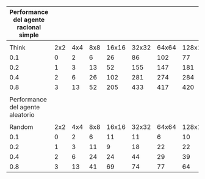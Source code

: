 | Performance del agente racional simple |     |     |     |       |       |       |         |
| -------------------------------------- | --- | --- | --- | ----- | ----- | ----- | ------- |
|                                        |     |     |     |       |       |       |         |
| Think                                  | 2x2 | 4x4 | 8x8 | 16x16 | 32x32 | 64x64 | 128x128 |
| 0.1                                    | 0   | 2   | 6   | 26    | 86    | 102   | 77      |
| 0.2                                    | 1   | 3   | 13  | 52    | 155   | 147   | 181     |
| 0.4                                    | 2   | 6   | 26  | 102   | 281   | 274   | 284     |
| 0.8                                    | 3   | 13  | 52  | 205   | 433   | 417   | 420     |
|                                        |     |     |     |       |       |       |         |
| Performance del agente aleatorio       |     |     |     |       |       |       |         |
|                                        |     |     |     |       |       |       |         |
| Random                                 | 2x2 | 4x4 | 8x8 | 16x16 | 32x32 | 64x64 | 128x128 |
| 0.1                                    | 0   | 2   | 6   | 11    | 11    | 6     | 10      |
| 0.2                                    | 1   | 3   | 11  | 9     | 18    | 22    | 22      |
| 0.4                                    | 2   | 6   | 24  | 24    | 44    | 29    | 39      |
| 0.8                                    | 3   | 13  | 41  | 69    | 74    | 77    | 64      |
